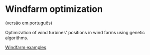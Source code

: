 # Windfarm optimization
([versão em português](ptREADME.md))

Optimization of wind turbines' positions in wind farms using genetic algorithms.

[Windfarm examples](windfarm_examples.ipynb)
